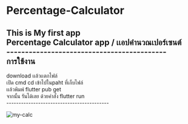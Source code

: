 # Percentage-Calculator
This is My first app<br/> 
Percentage Calculator app  / เเอปคำนวณเปอร์เซนต์ <br/> 
-------------------------------------------<br/>
การใช้งาน <br/>
-------------------------------------------
download เเล้วเเตกไฟล์ <br/>
เปิด cmd  cd เข้าไปในpaht ที่เก็บไฟล์<br/>
เเล้วพิมพ์ flutter pub get<br/>
จากนั้น รันได้เลย ด้วยคำสั่ง flutter run<br/>
------------------------------------------<br/>


![my-calc](https://user-images.githubusercontent.com/89334887/167236514-e59267a0-c88d-429b-b1da-a3de22997f67.png)
